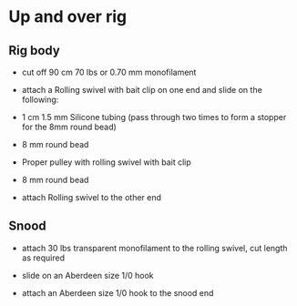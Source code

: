 # Up and over rig

## Rig body

  * cut off 90 cm 70 lbs or 0.70 mm monofilament

  * attach a Rolling swivel with bait clip on one end and slide on the following:
  
  * 1 cm 1.5 mm Silicone tubing (pass through two times to form a stopper for the 8mm round bead)
  
  * 8 mm round bead
  
  * Proper pulley with rolling swivel with bait clip
  
  * 8 mm round bead
  
  * attach Rolling swivel to the other end

## Snood

  * attach 30 lbs transparent monofilament to the rolling swivel, cut length as required
  
  * slide on an Aberdeen size 1/0 hook
  
  * attach an Aberdeen size 1/0 hook to the snood end
